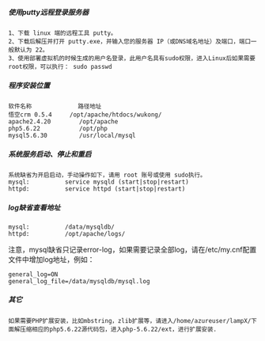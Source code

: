 ##### 使用putty远程登录服务器

	1、下载 linux 端的远程工具 putty。 
	2、下载后解压并打开 putty.exe，并输入您的服务器 IP（或DNS域名地址）及端口，端口一般默认为 22。
	3、使用部署虚拟机的时候生成的用户名登录，此用户名具有sudo权限，进入Linux后如果需要root权限，可以执行： sudo passwd

##### 程序安装位置
 
	软件名称 			 路径地址  
	悟空crm 0.5.4		/opt/apache/htdocs/wukong/
	apache2.4.20 		/opt/apache 
	php5.6.22 			/opt/php 
	mysql5.6.30 		/usr/local/mysql 

##### 系统服务启动、停止和重启

	系统缺省为开启启动，手动操作如下，请用 root 账号或使用 sudo执行。
	mysql:          service mysqld (start|stop|restart) 
	httpd:          service httpd (start|stop|restart)

##### log缺省查看地址

	mysql:          /data/mysqldb/  
	httpd:          /opt/apache/logs/

注意，mysql缺省只记录error-log，如果需要记录全部log，请在/etc/my.cnf配置文件中增加log地址，例如：

	general_log=ON  
	general_log_file=/data/mysqldb/mysql.log

##### 其它

	如果需要PHP扩展安装，比如mbstring，zlib扩展等，请进入/home/azureuser/lampX/下面解压缩相应的php5.6.22源代码包，进入php-5.6.22/ext，进行扩展安装.